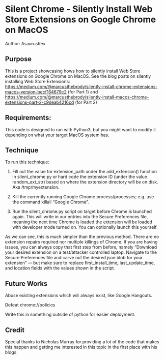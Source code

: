 # Silent Chrome - Silently Install Web Store Extensions on Google Chrome on MacOS
Author: AsaurusRex

## Purpose
This is a project showcasing hows how to silently install Web Store extensions on Google Chrome on MacOS. See the blog posts on silently installing Web Store Extensions: https://medium.com/@marcusthebrody/silently-install-chrome-extensions-macos-version-becf164679c2 (for Part 1) and https://medium.com/@marcusthebrody/silently-install-macos-chrome-extensions-part-2-c9deab4216cd (for Part 2)

## Requirements:
This code is designed to run with Python3, but you might want to modify it depending on what your target MacOS system has.

## Technique
To run this technique:

1. Fill out the value for extension_path under the add_extension() function in silent_chrome.py or hard code the extension ID (under the value random_ext_str) based on where the extension directory will be on disk. Aka /tmp/myextension.

2. Kill the currently running Google Chrome process/processes; e.g. use the command killall “Google Chrome”.

3. Run the silent_chrome.py script on target before Chrome is launched again. This will write in our entries into the Secure Preferences file, meaning the next time Chrome is loaded the extension will be loaded with developer mode turned on. You can optionally launch this yourself.

As we can see, this is much simpler than the previous method. There are no extension repairs required nor multiple killings of Chrome. If you are having issues, you can always copy that first step from before, namely “Download your desired extension on a test/attacker controlled laptop. Navigate to the Secure Preferences file and carve out the desired json blob for your extension” — but make sure to replace first_install_time, last_update_time, and location fields with the values shown in the script.

## Future Works

Abuse existing extensions which will always exist, like Google Hangouts.

Defeat chrome://policies

Write this in something outside of python for easier deployment.

## Credit
Special thanks to Nicholas Murray for providing a lot of the code that makes this happen and getting me interested in this topic in the first place with his blogs.
